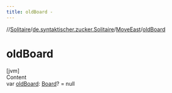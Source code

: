 ```yaml
---
title: oldBoard -
---
```

//[Solitaire](../../index.md)/[de.syntaktischer.zucker.Solitaire](../index.md)/[MoveEast](index.md)/[oldBoard](old-board.md)



# oldBoard  
[jvm]  
Content  
var [oldBoard](old-board.md): [Board](../-board/index.md)? = null  



